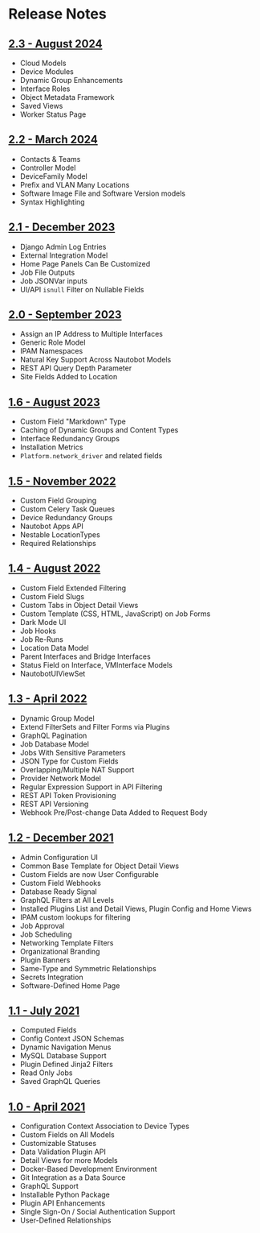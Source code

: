# Release Notes

## [2.3 - August 2024](version-2.3.md)

- Cloud Models
- Device Modules
- Dynamic Group Enhancements
- Interface Roles
- Object Metadata Framework
- Saved Views
- Worker Status Page

## [2.2 - March 2024](version-2.2.md)

- Contacts & Teams
- Controller Model
- DeviceFamily Model
- Prefix and VLAN Many Locations
- Software Image File and Software Version models
- Syntax Highlighting

## [2.1 - December 2023](version-2.1.md)

- Django Admin Log Entries
- External Integration Model
- Home Page Panels Can Be Customized
- Job File Outputs
- Job JSONVar inputs
- UI/API `isnull` Filter on Nullable Fields

## [2.0 - September 2023](version-2.0.md)

- Assign an IP Address to Multiple Interfaces
- Generic Role Model
- IPAM Namespaces
- Natural Key Support Across Nautobot Models
- REST API Query Depth Parameter
- Site Fields Added to Location

## [1.6 - August 2023](version-1.6.md)

- Custom Field "Markdown" Type
- Caching of Dynamic Groups and Content Types
- Interface Redundancy Groups
- Installation Metrics
- `Platform.network_driver` and related fields

## [1.5 - November 2022](version-1.5.md)

- Custom Field Grouping
- Custom Celery Task Queues
- Device Redundancy Groups
- Nautobot Apps API
- Nestable LocationTypes
- Required Relationships

## [1.4 - August 2022](version-1.4.md)

- Custom Field Extended Filtering
- Custom Field Slugs
- Custom Tabs in Object Detail Views
- Custom Template (CSS, HTML, JavaScript) on Job Forms
- Dark Mode UI
- Job Hooks
- Job Re-Runs
- Location Data Model
- Parent Interfaces and Bridge Interfaces
- Status Field on Interface, VMInterface Models
- NautobotUIViewSet

## [1.3 - April 2022](version-1.3.md)

- Dynamic Group Model
- Extend FilterSets and Filter Forms via Plugins
- GraphQL Pagination
- Job Database Model
- Jobs With Sensitive Parameters
- JSON Type for Custom Fields
- Overlapping/Multiple NAT Support
- Provider Network Model
- Regular Expression Support in API Filtering
- REST API Token Provisioning
- REST API Versioning
- Webhook Pre/Post-change Data Added to Request Body

## [1.2 - December 2021](version-1.2.md)

- Admin Configuration UI
- Common Base Template for Object Detail Views
- Custom Fields are now User Configurable
- Custom Field Webhooks
- Database Ready Signal
- GraphQL Filters at All Levels
- Installed Plugins List and Detail Views, Plugin Config and Home Views
- IPAM custom lookups for filtering
- Job Approval
- Job Scheduling
- Networking Template Filters
- Organizational Branding
- Plugin Banners
- Same-Type and Symmetric Relationships
- Secrets Integration
- Software-Defined Home Page

## [1.1 - July 2021](version-1.1.md)

- Computed Fields
- Config Context JSON Schemas
- Dynamic Navigation Menus
- MySQL Database Support
- Plugin Defined Jinja2 Filters
- Read Only Jobs
- Saved GraphQL Queries

## [1.0 - April 2021](version-1.0.md)

- Configuration Context Association to Device Types
- Custom Fields on All Models
- Customizable Statuses
- Data Validation Plugin API
- Detail Views for more Models
- Docker-Based Development Environment
- Git Integration as a Data Source
- GraphQL Support
- Installable Python Package
- Plugin API Enhancements
- Single Sign-On / Social Authentication Support
- User-Defined Relationships
